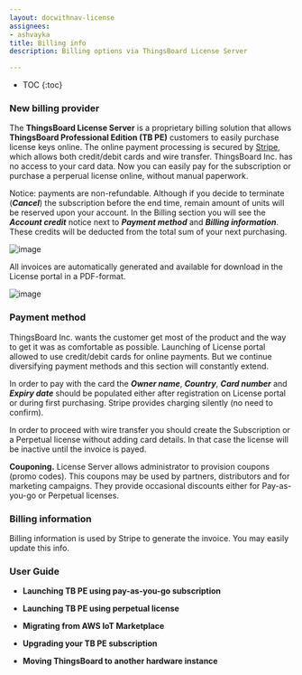 ```yaml
---
layout: docwithnav-license
assignees:
- ashvayka
title: Billing info
description: Billing options via ThingsBoard License Server

---
```

* TOC
{:toc}

### New billing provider

The **ThingsBoard License Server** is a proprietary billing solution that allows **ThingsBoard Professional Edition (TB PE)** customers to easily purchase license keys online. The online payment processing is secured by [Stripe](https://stripe.com/), which allows both credit/debit cards and wire transfer. ThingsBoard Inc. has no access to your card data. 
Now you can easily pay for the subscription or purchase a perperual license online, without manual paperwork. 

Notice: payments are non-refundable. Although if you decide to terminate (***Cancel***) the subscription before the end time, remain amount of units will be reserved upon your account. In the Billing section you will see the ***Account credit*** notice next to ***Payment method*** and ***Billing information***. These credits will be deducted from the total sum of your next purchasing.  

![image](https://img.thingsboard.io/license/accountcredit.png) 

All invoices are automatically generated and available for download in the License portal in a PDF-format.

![image](https://img.thingsboard.io/license/billing.png) 
 
### Payment method
ThingsBoard Inc. wants the customer get most of the product and the way to get it was as comfortable as possible.  Launching of License portal allowed to use credit/debit cards for online payments. But we continue diversifying payment methods and this section will constantly extend.

In order to pay with the card the ***Owner name***, ***Country***, ***Card number*** and ***Expiry date*** should be populated either after registration on License portal or during first purchasing. Stripe provides charging silently (no need to confirm).

In order to proceed with wire transfer you should create the Subscription or a Perpetual license without adding card details. In that case the license will be inactive until the invoice is payed.  

**Couponing.** License Server allows administrator to provision coupons (promo codes). This coupons may be used by partners, distributors and for marketing campaigns. They provide occasional discounts either for Pay-as-you-go or Perpetual licenses.
 
### Billing information
Billing information is used by Stripe to generate the invoice. You may easily update this info.

### User Guide

 - **Launching TB PE using pay-as-you-go subscription**
 
 - **Launching TB PE using perpetual license**
 
 - **Migrating from AWS IoT Marketplace**
 
 - **Upgrading your TB PE subscription** 
 
 - **Moving ThingsBoard to another hardware instance** 


